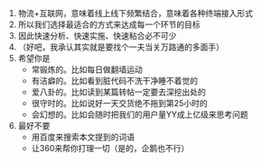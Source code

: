1. 物流+互联网，意味着线上线下频繁结合，意味着各种终端接入形式
2. 所以我们选择最适合的方式来达成每一个环节的目标
3. 因此快速分析、快速实施、快速粘合必不可少
4. （好吧，我承认其实就是要找个一夫当关万路通的多面手）
5. 希望你是
   - 常锻炼的。比如每日做翻墙运动
   - 有洁癖的。比如看到脏代码不洗干净睡不着觉的
   - 爱八卦的。比如读到某篇转帖一定要去深挖出处的
   - 很守时的。比如说好一天交货绝不拖到第25小时的
   - 会幻想的。比如会随时把我们的用户量YY成上亿级来思考问题
6. 最好不要
   - 用百度来搜索本文提到的词语
   - 让360来帮你打理一切（是的，企鹅也不行）
